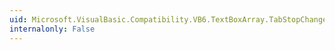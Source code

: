 ```yaml
---
uid: Microsoft.VisualBasic.Compatibility.VB6.TextBoxArray.TabStopChanged
internalonly: False
---
```

